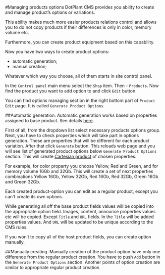 #Managing products options
DotPlant CMS provides you ability to create and manage product’s options or variations.

This ability makes much more easier products relations control and allows you to do not copy products if their differences is only in color, memory volume etc.

Furthermore, you can create product equipment based on this capability.

Now you have two ways to create product options:
-   automatic generation;
-   manual creation;

Whatever which way you choose, all of them starts in site control panel.

In the `Control panel` main menu select the `Shop` item. Then - `Products`. Now find the product you want to add option to and click `Edit` button.

You can find options managing section in the right bottom part of `Product Edit` page. It is called `Generate Product Options`.

##Automatic generation.
Automatic generation works based on properties assigned to base product. See details [here](). 

First of all, from the dropdown list select necessary products options group. Next, you have to check properties which will take part in options generation. These are properties that will be different for each product variation. After that click `Generate` button. This reloads web page and you will see list of generated product options below `Generate Product Options` section.
This will create [Cartesian product](http://en.wikipedia.org/wiki/Cartesian_product) of chosen properties.

For example, for color property you choose Yellow, Red and Green, and for memory volume 16Gb and 32Gb.
This will create a set of next properties combinations Yellow 16Gb, Yellow 32Gb, Red 16Gb, Red 32Gb, Green 16Gb and Green 32Gb.

Each created product-option you can edit as a regular product, except you can't create its own options.

While generating all off the base product fields values will be copied into the appropriate option field. Images, content, announce properties values etc will be copied. Except `Title` and `URL` fields. In the `Title` will be added properties values. And `URL` will be updated to be unique according to the CMS rules.

If you won’t to copy all of the host product fields, you can create option manually.

##Manually creating.
Manually creation of the product option have only one difference from the regular product creation. You have to push `Add` button in the `Generate Product Options` section. Another points of option creation are similar to appropriate regular product creation.
